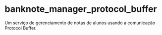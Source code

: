 # banknote_manager_protocol_buffer
Um serviço de gerenciamento de notas de alunos usando a comunicação Protocol Buffer. 
